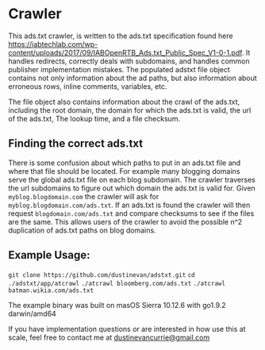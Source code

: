 # Crawler
This ads.txt crawler, is written to the ads.txt specification found here https://iabtechlab.com/wp-content/uploads/2017/09/IABOpenRTB_Ads.txt_Public_Spec_V1-0-1.pdf. It handles redirects, correctly deals with subdomains, and handles common publisher implementation mistakes. The populated adstxt file object contains not only information about the ad paths, but also information about erroneous rows, inline comments, variables, etc. 

The file object also contains information about the crawl of the ads.txt, including the root domain, the domain for which the ads.txt is valid, the url of the ads.txt, The lookup time, and a file checksum. 

## Finding the correct ads.txt
There is some confusion about which paths to put in an ads.txt file and where that file should be located. For example many blogging domains serve the global ads.txt file on each blog subdomain. The crawler traverses the url subdomains to figure out which domain the ads.txt is valid for. Given ```myblog.blogdomain.com``` the crawler will ask for ```myblog.blogdomain.com/ads.txt```. If an ads.txt is found the crawler will then request ```blogdomain.com/ads.txt``` and compare checksums to see if the files are the same. This allows users of the crawler to avoid the possible n^2 duplication of ads.txt paths on blog domains.

## Example Usage:
```git clone https://github.com/dustinevan/adstxt.git```
```cd ./adstxt/app/atcrawl```
```./atcrawl bloomberg.com/ads.txt```
```./atcrawl batman.wikia.com/ads.txt```

The example binary was built on masOS Sierra 10.12.6 with go1.9.2 darwin/amd64

If you have implementation questions or are interested in how use this at scale, feel free to contact me at dustinevancurrie@gmail.com 
